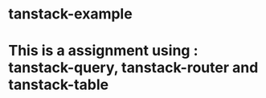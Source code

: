 # tanstack-example

# This is a assignment using : tanstack-query, tanstack-router and tanstack-table
